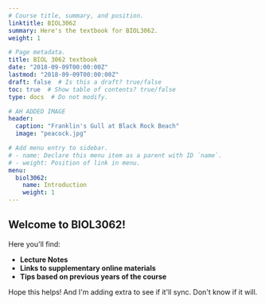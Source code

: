 ```yaml
---
# Course title, summary, and position.
linktitle: BIOL3062
summary: Here's the textbook for BIOL3062.
weight: 1

# Page metadata.
title: BIOL 3062 textbook
date: "2018-09-09T00:00:00Z"
lastmod: "2018-09-09T00:00:00Z"
draft: false  # Is this a draft? true/false
toc: true  # Show table of contents? true/false
type: docs  # Do not modify.

# AH ADDED IMAGE
header:
  caption: "Franklin's Gull at Black Rock Beach"
  image: "peacock.jpg"

# Add menu entry to sidebar.
# - name: Declare this menu item as a parent with ID `name`.
# - weight: Position of link in menu.
menu:
  biol3062:
    name: Introduction
    weight: 1
---
```


## Welcome to BIOL3062!

Here you'll find:

* **Lecture Notes**
* **Links to supplementary online materials**
* **Tips based on previous years of the course**

Hope this helps! And I'm adding extra to see if it'll sync. Don't know if it will.
